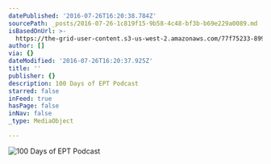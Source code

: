 ```yaml
---
datePublished: '2016-07-26T16:20:38.784Z'
sourcePath: _posts/2016-07-26-1c819f15-9b58-4c48-bf3b-b69e229a0089.md
isBasedOnUrl: >-
  https://the-grid-user-content.s3-us-west-2.amazonaws.com/77f75233-899d-4fd1-ad71-ffa038790d5c.jpe
author: []
via: {}
dateModified: '2016-07-26T16:20:37.925Z'
title: ''
publisher: {}
description: 100 Days of EPT Podcast
starred: false
inFeed: true
hasPage: false
inNav: false
_type: MediaObject

---
```

![100 Days of EPT Podcast](https://the-grid-user-content.s3-us-west-2.amazonaws.com/d9ffaa11-bdba-4a25-9ac9-4479bfcb649f.jpg)